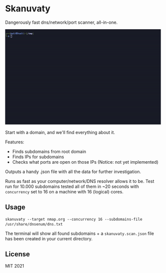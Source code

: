 # Skanuvaty

Dangerously fast dns/network/port scanner, all-in-one. 

![Demonstration](./demo.gif)

Start with a domain, and we'll find everything about it.

Features:

- Finds subdomains from root domain
- Finds IPs for subdomains
- Checks what ports are open on those IPs (Notice: not yet implemented)

Outputs a handy .json file with all the data for further investigation.

Runs as fast as your computer/network/DNS resolver allows it to be. Test run for 10.000 subdomains
tested all of them in ~20 seconds with `concurrency` set to 16 on a machine with 16 (logical) cores.

## Usage

```shell
skanuvaty --target nmap.org --concurrency 16 --subdomains-file /usr/share/dnsenum/dns.txt
```

The terminal will show all found subdomains + a `skanuvaty.scan.json` file has been created in your current directory.

## License

MIT 2021
